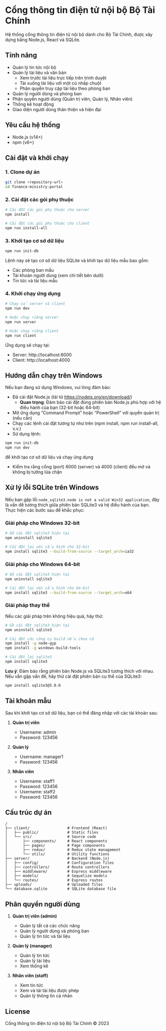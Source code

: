 # Cổng thông tin điện tử nội bộ Bộ Tài Chính

Hệ thống cổng thông tin điện tử nội bộ dành cho Bộ Tài Chính, được xây dựng bằng Node.js, React và SQLite.

## Tính năng

- Quản lý tin tức nội bộ
- Quản lý tài liệu và văn bản
  - Xem trước tài liệu trực tiếp trên trình duyệt
  - Tải xuống tài liệu với một cú nhấp chuột
  - Phân quyền truy cập tài liệu theo phòng ban
- Quản lý người dùng và phòng ban
- Phân quyền người dùng (Quản trị viên, Quản lý, Nhân viên)
- Thống kê hoạt động
- Giao diện người dùng thân thiện và hiện đại

## Yêu cầu hệ thống

- Node.js (v14+)
- npm (v6+)

## Cài đặt và khởi chạy

### 1. Clone dự án

```bash
git clone <repository-url>
cd finance-ministry-portal
```

### 2. Cài đặt các gói phụ thuộc

```bash
# Cài đặt các gói phụ thuộc cho server
npm install

# Cài đặt các gói phụ thuộc cho client
npm run install-all
```

### 3. Khởi tạo cơ sở dữ liệu

```bash
npm run init-db
```

Lệnh này sẽ tạo cơ sở dữ liệu SQLite và khởi tạo dữ liệu mẫu bao gồm:
- Các phòng ban mẫu
- Tài khoản người dùng (xem chi tiết bên dưới)
- Tin tức và tài liệu mẫu

### 4. Khởi chạy ứng dụng

```bash
# Chạy cả server và client
npm run dev

# Hoặc chạy riêng server
npm run server

# Hoặc chạy riêng client
npm run client
```

Ứng dụng sẽ chạy tại:
- Server: http://localhost:6000
- Client: http://localhost:4000

## Hướng dẫn chạy trên Windows
Nếu bạn đang sử dụng Windows, vui lòng đảm bảo:
- Đã cài đặt Node.js (tải từ https://nodejs.org/en/download/)
  - **Quan trọng**: Đảm bảo cài đặt đúng phiên bản Node.js phù hợp với hệ điều hành của bạn (32-bit hoặc 64-bit)
- Mở ứng dụng “Command Prompt” hoặc “PowerShell” với quyền quản trị (nếu cần)
- Chạy các lệnh cài đặt tương tự như trên (npm install, npm run install-all, v.v.)
- Sử dụng lệnh: 
```powershell
npm run init-db
npm run dev
```
để khởi tạo cơ sở dữ liệu và chạy ứng dụng
- Kiểm tra rằng cổng (port) 6000 (server) và 4000 (client) đều mở và không bị tường lửa chặn

## Xử lý lỗi SQLite trên Windows

Nếu bạn gặp lỗi `node_sqlite3.node is not a valid Win32 application`, đây là vấn đề tương thích giữa phiên bản SQLite3 và hệ điều hành của bạn. Thực hiện các bước sau để khắc phục:

### Giải pháp cho Windows 32-bit
```bash
# Gỡ cài đặt sqlite3 hiện tại
npm uninstall sqlite3

# Cài đặt lại với cấu hình cho 32-bit
npm install sqlite3 --build-from-source --target_arch=ia32
```

### Giải pháp cho Windows 64-bit
```bash
# Gỡ cài đặt sqlite3 hiện tại
npm uninstall sqlite3

# Cài đặt lại với cấu hình cho 64-bit
npm install sqlite3 --build-from-source --target_arch=x64
```

### Giải pháp thay thế
Nếu các giải pháp trên không hiệu quả, hãy thử:
```bash
# Gỡ cài đặt sqlite3 hiện tại
npm uninstall sqlite3

# Cài đặt các công cụ build nếu chưa có
npm install -g node-gyp
npm install -g windows-build-tools

# Cài đặt lại sqlite3
npm install sqlite3
```

**Lưu ý**: Đảm bảo rằng phiên bản Node.js và SQLite3 tương thích với nhau. Nếu vẫn gặp vấn đề, hãy thử cài đặt phiên bản cụ thể của SQLite3:
```bash
npm install sqlite3@5.0.0
```

## Tài khoản mẫu

Sau khi khởi tạo cơ sở dữ liệu, bạn có thể đăng nhập với các tài khoản sau:

1. **Quản trị viên**
   - Username: admin
   - Password: 123456

2. **Quản lý**
   - Username: manager1
   - Password: 123456

3. **Nhân viên**
   - Username: staff1
   - Password: 123456
   - Username: staff2
   - Password: 123456

## Cấu trúc dự án

```
/
├── client/                 # Frontend (React)
│   ├── public/             # Static files
│   └── src/                # Source code
│       ├── components/     # React components
│       ├── pages/          # Page components
│       ├── redux/          # Redux state management
│       └── utils/          # Utility functions
├── server/                 # Backend (Node.js)
│   ├── config/             # Configuration files
│   ├── controllers/        # Route controllers
│   ├── middleware/         # Express middleware
│   ├── models/             # Sequelize models
│   └── routes/             # Express routes
├── uploads/                # Uploaded files
└── database.sqlite         # SQLite database file
```

## Phân quyền người dùng

1. **Quản trị viên (admin)**
   - Quản lý tất cả các chức năng
   - Quản lý người dùng và phòng ban
   - Quản lý tin tức và tài liệu

2. **Quản lý (manager)**
   - Quản lý tin tức
   - Quản lý tài liệu
   - Xem thống kê

3. **Nhân viên (staff)**
   - Xem tin tức
   - Xem và tải tài liệu được phép
   - Quản lý thông tin cá nhân

## License

Cổng thông tin điện tử nội bộ Bộ Tài Chính © 2023
